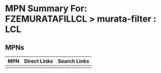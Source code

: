 



# MPN Summary For: FZEMURATAFILLCL > murata-filter : LCL

## MPNs
  

|MPN|Direct Links|Search Links|
| :--- | :--- | :--- |
||||
